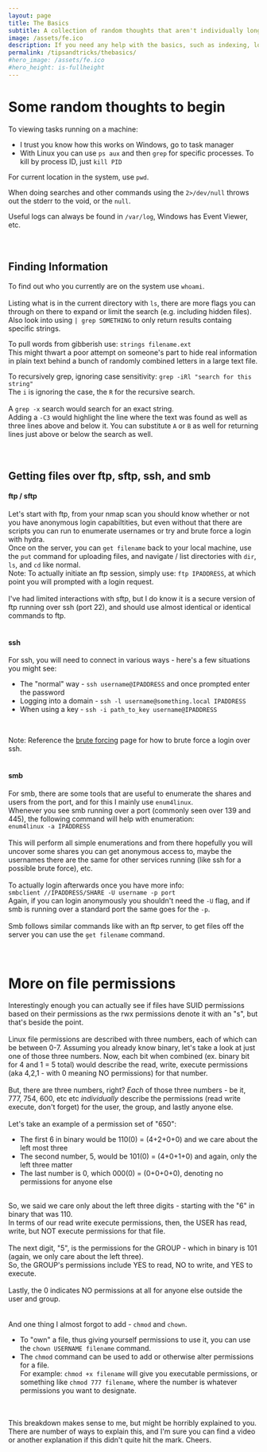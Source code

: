 ```yaml
---
layout: page
title: The Basics
subtitle: A collection of random thoughts that aren't individually long enough to warrant their own page
image: /assets/fe.ico
description: If you need any help with the basics, such as indexing, locating stuff, anything not directly related to pen testing, but essential to know
permalink: /tipsandtricks/thebasics/
#hero_image: /assets/fe.ico
#hero_height: is-fullheight
--- 
```


# Some random thoughts to begin

To viewing tasks running on a machine:<br>
- I trust you know how this works on Windows, go to task manager
- With Linux you can use `ps aux` and then `grep` for specific processes. To kill by process ID, just `kill PID`


For current location in the system, use `pwd`.

When doing searches and other commands using the `2>/dev/null` throws out the stderr to the void, or the `null`.

Useful logs can always be found in `/var/log`, Windows has Event Viewer, etc.
<br><br><br>

## Finding Information

To find out who you currently are on the system use `whoami`.
<br><br>
Listing what is in the current directory with `ls`, there are more flags you can through on there to expand or limit the search (e.g. including hidden files). Also look into using `| grep SOMETHING` to only return results containg specific strings.

To pull words from gibberish use: `strings filename.ext`<br>
This might thwart a poor attempt on someone's part to hide real information in plain text behind a bunch of randomly combined letters in a large text file.

To recursively grep, ignoring case sensitivity: `grep -iRl "search for this string"`<br>
The `i` is ignoring the case, the `R` for the recursive search.<br><br>
A `grep -x` search would search for an exact string.<br>
Adding a `-C3` would highlight the line where the text was found as well as three lines above and below it. You can substitute `A` or `B` as well for returning lines just above or below the search as well.<br><br>
<br>

## Getting files over ftp, sftp, ssh, and smb

#### ftp / sftp
Let's start with ftp, from your nmap scan you should know whether or not you have anonymous login capabiltities, but even without that there are scripts you can run to enumerate usernames or try and brute force a login with hydra.<br>
Once on the server, you can `get filename` back to your local machine, use the `put` command for uploading files, and navigate / list directories with `dir`, `ls`, and `cd` like normal.<br>
Note: To actually initiate an ftp session, simply use: `ftp IPADDRESS`, at which point you will prompted with a login request.
<br><br>
I've had limited interactions with sftp, but I do know it is a secure version of ftp running over ssh (port 22), and should use almost identical or identical commands to ftp.
<br><br>
#### ssh
For ssh, you will need to connect in various ways - here's a few situations you might see:<br>
- The "normal" way - `ssh username@IPADDRESS` and once prompted enter the password
- Logging into a domain - `ssh -l username@something.local IPADDRESS`
- When using a key - `ssh -i path_to_key username@IPADDRESS`
<br>

Note: Reference the [brute forcing](/tipsandtricks/bruteforcing/) page for how to brute force a login over ssh.
<br><br>
#### smb
For smb, there are some tools that are useful to enumerate the shares and users from the port, and for this I mainly use `enum4linux`.<br>
Whenever you see smb running over a port (commonly seen over 139 and 445), the following command will help with enumeration:<br>
`enum4linux -a IPADDRESS`<br><br>
This will perform all simple enumerations and from there hopefully you will uncover some shares you can get anonymous access to, maybe the usernames there are the same for other services running (like ssh for a possible brute force), etc.<br><br>
To actually login afterwards once you have more info:<br>
`smbclient //IPADDRESS/SHARE -U username -p port`<br>
Again, if you can login anonymously you shouldn't need the `-U` flag, and if smb is running over a standard port the same goes for the `-p`.<br><br>
Smb follows similar commands like with an ftp server, to get files off the server you can use the `get filename` command.
<br><br><br>

# More on file permissions
Interestingly enough you can actually see if files have SUID permissions based on their permissions as the rwx permissions denote it with an "s", but that's beside the point.
<br><br>
Linux file permissions are described with three numbers, each of which can be between 0-7. Assuming you already know binary, let's take a look at just one of those three numbers. Now, each bit when combined (ex. binary bit for 4 and 1 = 5 total) would describe the read, write, execute permissions (aka 4,2,1 - with 0 meaning NO permissions) for that number.<br><br>
But, there are three numbers, right? _Each_   of those three numbers - be it, 777, 754, 600, etc etc _individually_ describe the permissions (read write execute, don't forget) for the user, the group, and lastly anyone else.<br><br>
Let's take an example of a permission set of "650":
- The first 6 in binary would be 110(0) = (4+2+0+0) and we care about the left most three
- The second number, 5, would be 101(0) = (4+0+1+0) and again, only the left three matter
- The last number is 0, which 000(0) = (0+0+0+0), denoting no permissions for anyone else
<br><br>

So, we said we care only about the left three digits - starting with the "6" in binary that was 110.<br>
In terms of our read write execute permissions, then, the USER has read, write, but NOT execute permissions for that file.
<br><br>
The next digit, "5", is the permissions for the GROUP - which in binary is 101 (again, we only care about the left three).<br>
So, the GROUP's permissions include YES to read, NO to write, and YES to execute.<br><br>
Lastly, the 0 indicates NO permissions at all for anyone else outside the user and group.<br><br><br>
And one thing I almost forgot to add - `chmod` and `chown`.<br>
- To "own" a file, thus giving yourself permissions to use it, you can use the `chown USERNAME filename` command.<br>
- The `chmod` command can be used to add or otherwise alter permissions for a file.<br>
For example: `chmod +x filename` will give you executable permissions, or something like `chmod 777 filename`, where the number is whatever permissions you want to designate.<br><br><br>

This breakdown makes sense to me, but might be horribly explained to you. There are number of ways to explain this, and I'm sure you can find a video or another explanation if this didn't quite hit the mark. Cheers.
<br>
